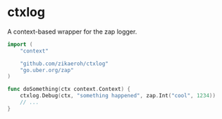 # ctxlog

A context-based wrapper for the zap logger.

```go
import (
    "context"

    "github.com/zikaeroh/ctxlog"
    "go.uber.org/zap"
)

func doSomething(ctx context.Context) {
    ctxlog.Debug(ctx, "something happened", zap.Int("cool", 1234))
    // ...
}
```
